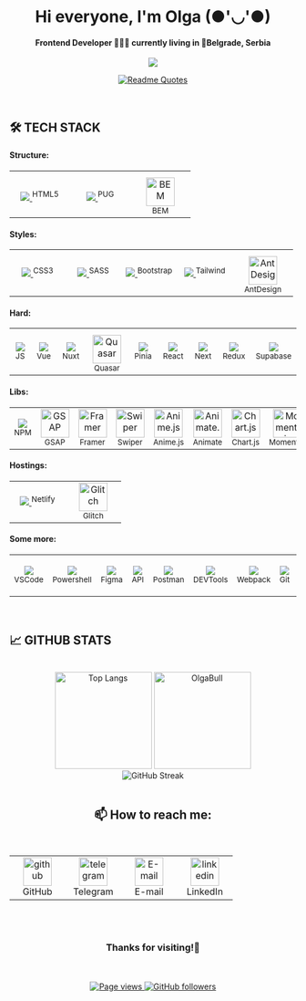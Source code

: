 <h1 align="center">Hi everyone, I'm Olga (●'◡'●)</h1>
<h4 align="center">Frontend Developer 👩🏻‍💻 currently living in 📍Belgrade, Serbia</h4>
<p align="center">
  <a href="https://git.io/typing-svg">
    <img src="https://readme-typing-svg.herokuapp.com?font=Montserrat&weight=600&size=24&pause=2000&color=FF7BC9&vCenter=true&width=500&lines=Welcome+To+OlgaBuLL's+Github+Profile%E2%9D%A3"/>
  </a>
<p/>

<p align="center">
  <a href="https://github.com/piyushsuthar/github-readme-quotes">
    <img src="https://quotes-github-readme.vercel.app/api?type=horizontal&theme=dracula&hide_border=true&border_radius=15" alt="Readme Quotes"/>
  </a>
<p/>

<br>

## 🛠 TECH STACK
#### Structure:

<table >
  <tr>
    <td align="center" width="82" height="82" style="padding: 7px 12px 0px">
      <a href="https://skillicons.dev">
        <img src="https://skillicons.dev/icons?i=html" />
      </a>
      <sup>HTML5</sup>
     </td>
    <td align="center" width="82" height="82" style="padding: 7px 12px 0px">
      <a href="https://skillicons.dev">
        <img src="https://skillicons.dev/icons?i=pug" />
      </a>
      <sup>PUG</sup>
     </td>
    <td align="center" width="82" height="82" style="padding: 7px 12px 0px">
      <img src='https://github.com/OlgaBuLL/OlgaBuLL/assets/108359930/1789f533-4739-47c1-b397-0fcb6af8db49' alt='BEM' width="50" />
      <sup>BEM</sup>
     </td>
  </tr>
</table>

#### Styles:

<table>
  <tr>
    <td align="center" width="82">
      <a href="https://skillicons.dev">
        <img src="https://skillicons.dev/icons?i=css" />
      </a>
       <sup>CSS3</sup>
     </td>
    <td align="center" width="82">
      <a href="https://skillicons.dev">
        <img src="https://skillicons.dev/icons?i=sass" />
      </a>
      <sup>SASS</sup>
     </td>
    <td align="center" width="82">
      <a href="https://skillicons.dev">
        <img src="https://skillicons.dev/icons?i=bootstrap" />
      </a>
      <sup>Bootstrap</sup>
     </td>
    <td align="center" width="82">
      <a href="https://skillicons.dev">
        <img src="https://skillicons.dev/icons?i=tailwind" />
      </a>
      <sup>Tailwind</sup>
     </td>
    <td align="center" width="82" height="82" style="padding: 7px 12px 0px">
      <img src='https://github.com/user-attachments/assets/2de7e259-75f1-4ca7-b4c5-338cc7df1c4d' alt='Ant Design' width="50" />
      <sup>AntDesign</sup>
     </td>
  </tr>
</table>

#### Hard:

<table>
  <tr>
    <td align="center" width="82">
      <a href="https://skillicons.dev">
        <img src="https://skillicons.dev/icons?i=js" />
      </a>
      <sup>JS</sup>  
     </td>
    <td align="center" width="82">
      <a href="https://skillicons.dev">
        <img src="https://skillicons.dev/icons?i=vue" />
      </a>
      <sup>Vue</sup>
     </td>
    <td align="center" width="82">
      <a href="https://skillicons.dev">
        <img src="https://skillicons.dev/icons?i=nuxt" />
      </a>
      <sup>Nuxt</sup>
     </td>
    <td align="center" width="82" height="82" style="padding: 7px 12px 0px">
      <img src='https://github.com/OlgaBuLL/OlgaBuLL/assets/108359930/bf85dad1-9b90-498d-a11f-80881e5a2776' alt='Quasar' width="50" />
      <sup>Quasar</sup>
     </td>
    <td align="center" width="82">
      <a href="https://skillicons.dev">
        <img src="https://skillicons.dev/icons?i=pinia" />
      </a>
      <sup>Pinia</sup>
     </td>
    <td align="center" width="82">
      <a href="https://skillicons.dev">
        <img src="https://skillicons.dev/icons?i=react" />
      </a>
      <sup>React</sup>
     </td>
        <td align="center" width="82">
      <a href="https://skillicons.dev">
        <img src="https://skillicons.dev/icons?i=nextjs" />
      </a>
      <sup>Next</sup>
     </td>
    <td align="center" width="82">
      <a href="https://skillicons.dev">
        <img src="https://skillicons.dev/icons?i=redux" />
      </a>
      <sup>Redux</sup>
     </td>
      <td align="center" width="82">
      <a href="https://skillicons.dev">
        <img src="https://skillicons.dev/icons?i=supabase" />
      </a>
      <sup>Supabase</sup>
     </td>
  </tr>
</table>

#### Libs:

<table>  
  <tr>
    <td align="center" width="82">
      <a href="https://skillicons.dev">
        <img src="https://skillicons.dev/icons?i=npm" />
      </a>
       <sup>NPM</sup>
     </td>
    <td align="center" width="82">
      <img src='https://github.com/OlgaBuLL/OlgaBuLL/assets/108359930/2cec7e00-7deb-4db0-88c0-5aa3e517787c' alt='GSAP' width="50" />
      <sup>GSAP</sup>
     </td>
    <td align="center" width="82">
      <img src='https://github.com/OlgaBuLL/OlgaBuLL/assets/108359930/a5798814-04d2-423b-be7a-55f9ad78c5a8' alt='Framer' width="50" />
      <sup>Framer</sup>
     </td>
    <td align="center" width="82">
      <img src='https://github.com/OlgaBuLL/OlgaBuLL/assets/108359930/73add1aa-168b-4430-86d7-f7a697cf640c' alt='Swiper' width="50" />
      <sup>Swiper</sup>
     </td>
    <td align="center" width="82">
      <img src='https://github.com/OlgaBuLL/OlgaBuLL/assets/108359930/bc50dfc4-5418-42cb-9f8c-a8bba0eefbfa' alt='Anime.js' width="50" />
      <sup>Anime.js</sup>
     </td>
    <td align="center" width="82">
      <img src='https://github.com/OlgaBuLL/OlgaBuLL/assets/108359930/963882f5-c95a-417d-ac52-ad74bb04295c' alt='Animate.css' width="50" />
      <sup>Animate</sup>
     </td>
    <td align="center" width="82">
      <img src='https://github.com/OlgaBuLL/OlgaBuLL/assets/108359930/0420ed98-4984-4372-8b42-a7002b834250' alt='Chart.js' width="50" />
      <sup>Chart.js</sup>
     </td>
     <td align="center" width="82">
      <img src='https://github.com/OlgaBuLL/OlgaBuLL/assets/108359930/bbaaa8e1-1e62-4078-bc6d-9b8f1288da9f' alt='Moment.js' width="50" />
      <sup>Moment.js</sup>
     </td>
  </tr>
</table>

#### Hostings:

  <table>
  <tr>
    <td align="center" width="82">
      <a href="https://skillicons.dev">
        <img src="https://skillicons.dev/icons?i=netlify" />
      </a>
      <sup>Netlify</sup>
     </td>
    <td align="center" width="82">
      <img src='https://github.com/OlgaBuLL/OlgaBuLL/assets/108359930/4e3d0368-6e0a-45c4-8d74-f16b52a9b0ad' alt='Glitch' width="50" />
      <sup>Glitch</sup>
     </td>
  </tr>
</table>

#### Some more:

<table>
  <tr>
    <td align="center" width="82">
      <a href="https://skillicons.dev">
        <img src="https://skillicons.dev/icons?i=vscode" />
      </a>
      <sup>VSCode</sup>
     </td>
    <td align="center" width="82">
      <a href="https://skillicons.dev">
        <img src="https://skillicons.dev/icons?i=powershell" />
      </a>
      <sup>Powershell</sup>
     </td>
    <td align="center" width="82">
      <a href="https://skillicons.dev">
        <img src="https://skillicons.dev/icons?i=figma" />
      </a>
      <sup>Figma</sup>
     </td>
    <td align="center" width="82">
      <a href="https://skillicons.dev">
        <img src="https://skillicons.dev/icons?i=fastapi" />
      </a>
      <sup>API</sup>
     </td>
    <td align="center" width="82">
      <a href="https://skillicons.dev">
        <img src="https://skillicons.dev/icons?i=postman" />
      </a>
      <sup>Postman</sup>
     </td>
     <td align="center" width="82">
      <a href="https://skillicons.dev">
        <img src="https://skillicons.dev/icons?i=devto" />
      </a>
      <sup>DEVTools</sup>
     </td>
    <td align="center" width="82">
      <a href="https://skillicons.dev">
        <img src="https://skillicons.dev/icons?i=webpack" />
      </a>
      <sup>Webpack</sup>
     </td>
    <td align="center" width="82">
      <a href="https://skillicons.dev">
        <img src="https://skillicons.dev/icons?i=git" />
      </a>
      <sup>Git</sup>
     </td>
     <td align="center" width="82">
      <a href="https://skillicons.dev">
        <img src="https://skillicons.dev/icons?i=mysql" />
      </a>
       <sup>MySQL</sup>
     </td>
    <td align="center" width="82">
      <img src='https://github.com/OlgaBuLL/OlgaBuLL/assets/108359930/f35b3711-e55c-498c-89ef-0737af312601' alt='Trello' width="50" />
      <sup>Trello</sup>
     </td>
  </tr>
</table>

<br>

## 📈 GITHUB STATS
<br>
<div align="center">
  <img height="170" src='https://github-readme-stats.vercel.app/api/top-langs/?username=OlgaBuLL&langs_count=8&layout=compact&theme=omni&hide_border=true&border_radius=15' alt='Top Langs' />
  <img height="170" src='https://github-readme-stats.vercel.app/api?username=OlgaBuLL&show_icons=true&theme=omni&hide_border=true&border_radius=15' alt='OlgaBull's GitHub stats' />
  <br>
  <img src='https://streak-stats.demolab.com?user=OlgaBull&theme=sunset-gradient&hide_border=true&border_radius=15' alt='GitHub Streak' />
</div>

<br>

<h2 align="center">📫 How to reach me:</h2> 
<br>
<table align="center">
  <tr>
    <td align="center" width="82">
      <a href="https://github.com/OlgaBuLL">
        <img src='https://cdn.jsdelivr.net/npm/simple-icons@3.0.1/icons/github.svg' alt='github' width="50" />
      </a><br>GitHub
     </td>
    <td align="center" width="82">
      <a href="https://t.me/bio_ol23">
        <img src='https://cdn.jsdelivr.net/npm/simple-icons@3.0.1/icons/telegram.svg' alt='telegram' width="50" />
      </a><br>Telegram
     </td>
    <td align="center" width="82">
      <a href="mailto:oska43@mail.ru">
       <img src='https://cdn.jsdelivr.net/npm/simple-icons@3.0.1/icons/mail-dot-ru.svg' alt='E-mail' width="50" />
      </a><br>E-mail
     </td>
    <td align="center" width="82">
      <a href="https://www.linkedin.com/in/olga-bulgakova-014254243/">
       <img src='https://cdn.jsdelivr.net/npm/simple-icons@3.0.1/icons/linkedin.svg' alt='linkedin' width="50" />
      </a><br>LinkedIn
     </td>
  </tr>
</table>

</br>
</br>

<h3 align="center">Thanks for visiting!🦔</h3>

</br>

<div align="center"><br>
<a href="https://github.com/OlgaBuLL/OlgaBuLL">
    <img src="https://komarev.com/ghpvc/?username=OlgaBuLL&color=red" alt="Page views" />
  </a>
 <a href="https://github.com/OlgaBuLL?tab=followers">
    <img src="https://img.shields.io/github/followers/OlgaBull?color=pink&logo=github" alt="GitHub followers">
  </a>
</div>
